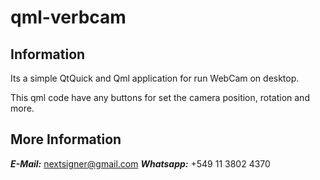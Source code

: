 # qml-verbcam

## Information

Its a simple QtQuick and Qml application for run WebCam on desktop.

This qml code have any buttons for set the camera position, rotation and more.

## More Information

***E-Mail:*** nextsigner@gmail.com
***Whatsapp:*** +549 11 3802 4370
